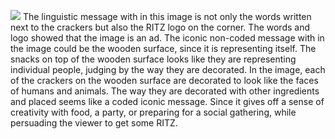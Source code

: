 ![](https://hative.com/wp-content/uploads/2013/10/vintage-ads/vintage-food-ad-1968-ritz-crackers-30.jpg)
The linguistic message with in this image is not only the words written next to the crackers but also the RITZ logo on the corner. The words and logo showed that the image is an ad.
The iconic non-coded message with in the image could be the wooden surface, since it is representing itself. The snacks on top of the wooden surface looks like they are representing individual people, judging by the way they are decorated.
In the image, each of the crackers on the wooden surface are decorated to look like the faces of humans and animals. The way they are decorated with other ingredients and placed seems like a coded iconic message. Since it gives off a sense of creativity with food, a party, or preparing for a social gathering, while persuading the viewer to get some RITZ.
